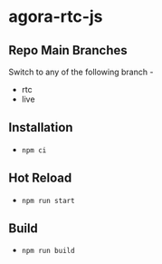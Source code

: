 # agora-rtc-js

## Repo Main Branches

Switch to any of the following branch - 

* rtc
* live

## Installation

* ```npm ci```

## Hot Reload
* ```npm run start```

## Build
* ```npm run build```